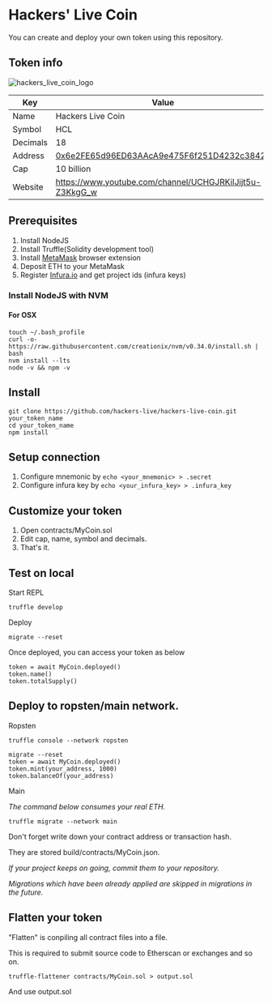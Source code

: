 # Hackers' Live Coin

You can create and deploy your own token using this repository.

## Token info

![hackers_live_coin_logo](assets/logo500x500.png)

| Key | Value |
| ------------- | ------------- |
| Name  | Hackers Live Coin  | 
| Symbol  | HCL |
| Decimals  | 18 |
| Address  | [0x6e2FE65d96ED63AAcA9e475F6f251D4232c3842c](https://etherscan.io/address/0x6e2FE65d96ED63AAcA9e475F6f251D4232c3842c) |
| Cap  | 10 billion  |
| Website | <https://www.youtube.com/channel/UCHGJRKiIJijt5u-Z3KkgG_w> |

## Prerequisites

1. Install NodeJS
2. Install Truffle(Solidity development tool)
3. Install [MetaMask](//metamask.io) browser extension
4. Deposit ETH to your MetaMask
5. Register [Infura.io](//infura.io) and get project ids (infura keys)

### Install NodeJS with NVM

#### For OSX

```
touch ~/.bash_profile
curl -o- https://raw.githubusercontent.com/creationix/nvm/v0.34.0/install.sh | bash
nvm install --lts
node -v && npm -v
```

## Install

```
git clone https://github.com/hackers-live/hackers-live-coin.git your_token_name
cd your_token_name
npm install
```

## Setup connection

1. Configure mnemonic by `echo <your_mnemonic> > .secret`
2. Configure infura key by `echo <your_infura_key> > .infura_key`

## Customize your token

1. Open contracts/MyCoin.sol
2. Edit cap, name, symbol and decimals.
3. That's it.

## Test on local

Start REPL

```
truffle develop
```

Deploy

```
migrate --reset
```

Once deployed, you can access your token as below

```
token = await MyCoin.deployed()
token.name()
token.totalSupply()
```

## Deploy to ropsten/main network.

Ropsten

```
truffle console --network ropsten
```

```
migrate --reset
token = await MyCoin.deployed()
token.mint(your_address, 1000)
token.balanceOf(your_address)
```

Main

*The command below consumes your real ETH.*

```
truffle migrate --network main
```

Don't forget write down your contract address or transaction hash.

They are stored build/contracts/MyCoin.json.

*If your project keeps on going, commit them to your repository.*

*Migrations which have been already applied are skipped in migrations in the future.*

## Flatten your token

"Flatten" is conpiling all contract files into a file.

This is required to submit source code to Etherscan or exchanges and so on.

```
truffle-flattener contracts/MyCoin.sol > output.sol
```

And use output.sol

